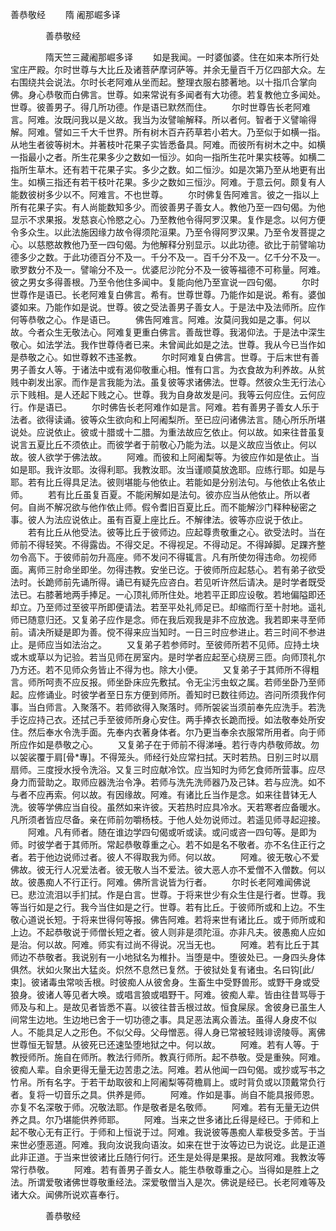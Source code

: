   善恭敬经
　　隋 阇那崛多译




　　　　善恭敬经

　　　　隋天竺三藏阇那崛多译
　　如是我闻。一时婆伽婆。住在如来本所行处宝庄严殿。尔时世尊与大比丘及诸菩萨摩诃萨等。并余无量百千万亿四部大众。左右围绕共会说法。尔时长老阿难从坐而起。整理衣服右膝著地。以十指爪合掌向佛。身心恭敬而白佛言。世尊。如来常说有多闻者有大功德。若复教他立多闻处。世尊。彼善男子。得几所功德。作是语已默然而住。
　　尔时世尊告长老阿难言。阿难。汝既问我以是义故。我当为汝譬喻解释。所以者何。智者于义譬喻得解。阿难。譬如三千大千世界。所有树木百卉药草若小若大。乃至似于如横一指。从地生者彼等树木。并著枝叶花果子实皆悉备具。阿难。而彼所有树木之中。如横一指最小之者。所生花果多少之数如一恒沙。如向一指所生花叶果实枝等。如横二指所生草木。还有若干花果子实。多少之数。如二恒沙。如是次第乃至从地更有出生。如横三指还有若干枝叶花果。多少之数如三恒沙。阿难。于意云何。颇复有人能数彼树多少以不。阿难言。不也世尊。
　　尔时佛复告阿难言。彼之一指以上所有花果子实。有人尚能数知多少。而彼善男子善女人。教他乃至一四句偈。为他显示不求果报。发慈哀心怜愍之心。乃至教他令得阿罗汉果。复作是念。以何方便令多众生。以此法施因缘力故令得须陀洹果。乃至令得阿罗汉果。乃至令发菩提之心。以慈愍故教他乃至一四句偈。为他解释分别显示。以此功德。欲比于前譬喻功德多少之数。于此功德百分不及一。千分不及一。百千分不及一。亿千分不及一。歌罗数分不及一。譬喻分不及一。优婆尼沙陀分不及一彼等福德不可称量。阿难。彼之男女多得善根。乃至令他住多闻中。复能向他乃至宣说一四句偈。
　　尔时世尊作是语已。长老阿难复白佛言。希有。世尊世尊。乃能作如是说。希有。婆伽婆如来。乃能作如是说。世尊。彼之受法善男子善女人。于是法中及法师所。应作何等恭敬之心。作是语已。
　　佛告阿难言。阿难。汝莫问我如是之事。何以故。今者众生无敬法心。阿难复更重白佛言。善哉世尊。我渴仰法。于是法中深生敬心。如法学法。我作世尊侍者已来。未曾闻此如是之法。世尊。我从今已当作如是恭敬之心。如世尊敕不违圣教。
　　尔时阿难复白佛言。世尊。于后末世有善男子善女人等。于诸法中或有渴仰敬重心相。惟有口言。为衣食故为利养故。从贫贱中剃发出家。而作是言我能为法。虽复彼等求诸佛法。世尊。然彼众生无行法心示下贱相。是人还起下贱之心。世尊。我为自身故发是问。我等云何应住。云何应行。作是语已。
　　尔时佛告长老阿难作如是言。阿难。若有善男子善女人乐于法者。欲得读诵。彼等众生欲向和上阿阇梨所。至已应问诸佛法言。随心所乐所堪说处。应说依止。彼或十腊或十二腊。为重法故应乞依止。何以故。如来往昔虽复说言五夏比丘不须依止。而彼学者于前敬心乃能为法。以是义故应当依止。何以故。彼人欲学于佛法故。
　　阿难。而彼和上阿阇梨等。为彼应作如是依止。当如是耶。我许汝耶。汝得利耶。我教汝耶。汝当谨顺莫放逸耶。应练行耶。如是与耶。若有比丘得具足法。彼则堪能与他依止。若能如是分别法句。与他依止名依止师。
　　若有比丘虽复百夏。不能闲解如是法句。彼亦应当从他依止。所以者何。自尚不解况欲与他作依止师。假令耆旧百夏比丘。而不能解沙门释种秘密之事。彼人为法应说依止。虽有百夏上座比丘。不解律法。彼等亦应说于依止。
　　若有比丘从他受法。彼等比丘于彼师边。应起尊贵敬重之心。欲受法时。当在师前不得轻笑。不得露齿。不得交足。不得视足。不得动足。不得踔脚。足踝齐整勿令高下。于彼师前勿升高座。师不发问不得辄言。凡有所使勿得违命。勿视师面。离师三肘命坐即坐。勿得违教。安坐已讫。于彼师所应起慈心。若有弟子欲受法时。长跪师前先诵所得。诵已有疑先应咨白。若见听许然后请决。是时学者既受法已。右膝著地两手捧足。一心顶礼师所住处。地若平正即应设敬。若地偏隘即还却立。乃至师过至彼平所即便请法。若至平处礼师足已。却缩而行至十肘地。遥礼师已随意归还。又复弟子应作是念。师在我后观我是非不应放逸。我若即来寻至师前。请决所疑是即为善。傥不得来应当知时。一日三时应参进止。若三时间不参进止。是师应当如法治之。
　　又复弟子若参师时。至彼师所若不见师。应持土块或木或草以为记验。若当见师在房室内。是时学者应起至心绕房三匝。向师顶礼尔乃方还。若不见师众务皆止不得为也。除大小便。
　　又复弟子于其师所不得粗言。师所呵责不应反报。师坐卧床应先敷拭。令无尘污虫蚁之属。若师坐卧乃至师起。应修诵业。时彼学者至日东方便到师所。善知时已数往师边。咨问所须我作何事。当白师言。入聚落不。若师欲得入聚落时。师所袈裟当须前奉先应洗手。若洗手讫应持己衣。还拭己手至彼师所身心安住。两手捧衣长跪而授。如法敬奉处所安住。然后奉水令洗手面。先奉内衣著身体者。尔乃更当奉余衣服常所用者。向于师所应作如是恭敬之心。
　　又复弟子在于师前不得涕唾。若行寺内恭敬师故。勿以袈裟覆于肩[骨*專]。不得笼头。师经行处应常扫拭。天时若热。日别三时以扇扇师。三度授水授令洗浴。又复三时应献冷饮。应当知时为师乞食师所营事。应尽身力而营助之。取师应器洗治令净。若师与洗先洗师器乃及己钵。若与应洗。如不与者不应再索。何以故。有因缘故。阿难。有诸比丘当作是念。如来往昔钵无人洗。彼等学佛应当自役。虽然如来许彼。天若热时应具冷水。天若寒者应备暖水。凡所须者皆应尽备。亲在师前勿嚼杨枝。于他人处勿说师过。若遥见师寻起迎接。
　　阿难。凡有师者。随在谁边学四句偈或听或读。或问或咨一四句等。是即为师。时彼学者于其师所。常起恭敬尊重之心。若不如是名不敬者。亦不名住正行之者。若于他边说师过者。彼人不得取我为师。何以故。
　　阿难。彼无敬心不爱佛故。彼无行人况爱法者。彼无敬人当不爱法。彼大恶人亦不爱僧不入僧数。何以故。彼愚痴人不行正行。阿难。佛所言说皆为行者。
　　尔时长老阿难闻佛说已。悲泣流泪以手扪拭。作是白言。世尊。于将来世少有众生住是行者。世尊。我等当行如是之行。我今当住如是之行。世尊。若有比丘。于彼师所或和上边。不生敬心道说长短。于将来世得何等报。佛告阿难。若将来世有诸比丘。或于师所或和上边。不起恭敬说于师僧长短之者。彼人则非是须陀洹。亦非凡夫。彼愚痴人应如是治。何以故。阿难。师实有过尚不得说。况当无也。
　　阿难。若有比丘于其师边不恭敬者。我说别有一小地狱名为椎扑。当堕是中。堕彼处已。一身四头身体俱然。状如火聚出大猛炎。炽然不息然已复然。于彼狱处复有诸虫。名曰钩[此/束]。彼诸毒虫常啖舌根。时彼痴人从彼舍身。生畜生中受野兽形。或野干身或受狼身。彼诸人等见者大唤。或唱言狼或唱野干。阿难。彼痴人辈。皆由往昔骂辱于师及与和上。是故见者皆悉不喜。以彼往昔舌根过故。恒食屎尿。舍彼身已虽生人间常生边地。生边地已舍于一切功德之事。具足恶法离众善法。虽得人身皮不似人。不能具足人之形色。不似父母。父母憎恶。得人身已常被轻贱诽谤陵辱。离佛世尊恒无智慧。从彼死已还速坠堕地狱之中。何以故。
　　阿难。若有人等。于教授师所。施自在师所。教法行师所。教真行师所。起不恭敬。受是重殃。阿难。彼痴人辈。自余更得无量无边苦患之法。阿难。若从他闻一四句偈。或抄或写书之竹帛。所有名字。于若干劫取彼和上阿阇梨等荷檐肩上。或时背负或以顶戴常负行者。复将一切音乐之具。供养是师。
　　阿难。作如是事。尚自不能具报师恩。亦复不名深敬于师。况敬法耶。作是敬者是名敬师。
　　阿难。若有无量无边供养之具。尔乃堪能供养师耶。
　　阿难。当来之世多诸比丘得是经已。于师和上起不敬心无有正行。于师和上恒说于过。阿难。我说彼等愚痴人辈极受多苦。于当来世必堕恶道。阿难。我向汝说我向语汝。如来在世于汝等边已为说讫。此是正道此非正道。于当来世彼诸比丘随行何行。还生是处得是果报。是故阿难。我教汝等常行恭敬。
　　阿难。若有善男子善女人。能生恭敬尊重之心。当得如是胜上之法。所谓爱敬诸佛世尊敬重经法。深爱敬僧当入是次。佛说是经已。长老阿难等及诸大众。闻佛所说欢喜奉行。

　　　　善恭敬经


